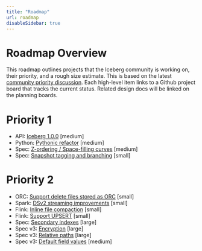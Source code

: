 ```yaml
---
title: "Roadmap"
url: roadmap
disableSidebar: true
---
```

<!--
 - Licensed to the Apache Software Foundation (ASF) under one or more
 - contributor license agreements.  See the NOTICE file distributed with
 - this work for additional information regarding copyright ownership.
 - The ASF licenses this file to You under the Apache License, Version 2.0
 - (the "License"); you may not use this file except in compliance with
 - the License.  You may obtain a copy of the License at
 -
 -   http://www.apache.org/licenses/LICENSE-2.0
 -
 - Unless required by applicable law or agreed to in writing, software
 - distributed under the License is distributed on an "AS IS" BASIS,
 - WITHOUT WARRANTIES OR CONDITIONS OF ANY KIND, either express or implied.
 - See the License for the specific language governing permissions and
 - limitations under the License.
 -->

# Roadmap Overview

This roadmap outlines projects that the Iceberg community is working on, their priority, and a rough size estimate.
This is based on the latest [community priority discussion](https://lists.apache.org/thread.html/r84e80216c259c81f824c6971504c321cd8c785774c489d52d4fc123f%40%3Cdev.iceberg.apache.org%3E).
Each high-level item links to a Github project board that tracks the current status.
Related design docs will be linked on the planning boards.

# Priority 1

* API: [Iceberg 1.0.0](https://github.com/apache/iceberg/projects/3) [medium]
* Python: [Pythonic refactor](https://github.com/apache/iceberg/projects/7) [medium]
* Spec: [Z-ordering / Space-filling curves](https://github.com/apache/iceberg/projects/16) [medium]
* Spec: [Snapshot tagging and branching](https://github.com/apache/iceberg/projects/4) [small]

# Priority 2

* ORC: [Support delete files stored as ORC](https://github.com/apache/iceberg/projects/13) [small]
* Spark: [DSv2 streaming improvements](https://github.com/apache/iceberg/projects/2) [small]
* Flink: [Inline file compaction](https://github.com/apache/iceberg/projects/14) [small]
* Flink: [Support UPSERT](https://github.com/apache/iceberg/projects/15) [small]
* Spec: [Secondary indexes](https://github.com/apache/iceberg/projects/17) [large]
* Spec v3: [Encryption](https://github.com/apache/iceberg/projects/5) [large]
* Spec v3: [Relative paths](https://github.com/apache/iceberg/projects/18) [large]
* Spec v3: [Default field values](https://github.com/apache/iceberg/projects/19) [medium]
